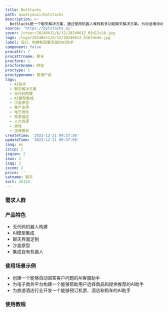 ```yaml
---
title: BotStacks
path: quweiyouxi/botstacks
description: >-
  BotStacks是一个聊天解决方案，通过使用机器人堆栈和多功能聊天解决方案，为对话增添动力，无缝设计、构建和部署AI助手。它提供了无代码机器人构建、AI模型集成、聊天界面定制、沙盒原型、集成自有机器人等功能。BotStacks可应用于各行各业，如客户支持、电子商务、旅游酒店、人力资源、游戏、法律服务等领域。
source: 'https://botstacks.ai'
cover: /cover/20240612/6/12/20240612_05d12c28.jpg
logo: /logo/20240612/6/12/20240612_b16fde4e.jpg
label: 设计、构建和部署无缝的AI助手
component: false
procattr: 7
procattrname: 聊天
procform: 1
procformname: 网站
proctype: 1
proctypename: 普通产品
tags:
  - AI助手
  - 聊天解决方案
  - 无代码构建
  - AI模型集成
  - 沙盒原型
  - 客户支持
  - 电子商务
  - 旅游酒店
  - 人力资源
  - 游戏
  - 法律服务
createTime: '2023-12-21 09:37:56'
updateTime: '2023-12-21 09:37:56'
lang: en
isicp: 2
isqian: 2
iswx: 2
isqq: 2
iscom: 2
price: ''
catname: 聊天
sort: 26124
---
```




### 需求人群


### 产品特色
- 无代码机器人构建
- AI模型集成
- 聊天界面定制
- 沙盒原型
- 集成自有机器人

### 使用场景示例
- 创建一个能够自动回答客户问题的AI客服助手
- 为电子商务平台构建一个能够帮助用户选择商品和提供推荐的AI助手
- 为旅游酒店行业开发一个能够预订机票、酒店和租车的AI助手

### 使用教程


  
